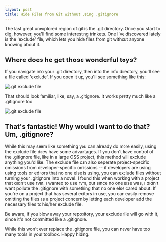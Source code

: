 ```yaml
---
layout: post
title: Hide Files from Git without Using .gitignore
---
```


The last great unexplored region of git is the .git directory. Once you start to dig, however, you'll find some interesting trinkets. One I've discovered lately is the 'exclude' file, which lets you hide files from git without anyone knowing about it.

## Where does he get those wonderful toys?

If you navigate into your .git directory, then into the info directory, you'll see a file called 'exclude'. If you open it up, you'll see something like this:

![.git exclude file][before]

That should look familiar, like, say, a .gitignore. It works pretty much like a .gitignore too

![.git exclude file][after]

## That's fantastic! Why would I want to do that? Um, .gitignore?

While this may seem like something you can already do more easily, using the exclude file does have some advantages. If you don't have control of the .gitignore file, like in a large OSS project, this method will exclude anything you'd like. The exclude file can also seperate project-specific omissions from developer-specific omissions -- if developers are using using tools or editors that no one else is using, you can exclude files without turning your .gitignore into a novel. I found this when working with a project that didn't use rvm. I wanted to use rvm, but since no one else was, I didn't want pollute the .gitignore with something that no one else cared about. If you're on a project that has several editors in use, you can easily remove omitting the files as a project concern by letting each developer add the necessary files to his/her exclude file. 

Be aware, if you blow away your repository, your exclude file will go with it, since it's not committed like a .gitignore.  

While this won't ever replace the .gitignore file, you can never have too many tools in your toolbox. Happy hiding.

[before]: http://michaeljosephkramer.com/images/git-exclude.png
[after]: http://michaeljosephkramer.com/images/git-exclude-content.png
